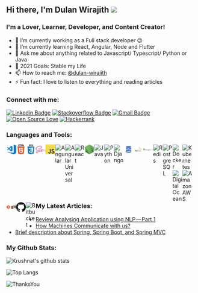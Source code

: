 ## Hi there, I'm Dulan Wirajith <img src="https://media.giphy.com/media/hvRJCLFzcasrR4ia7z/giphy.gif" width="25px">

<!-- [![Website](https://img.shields.io/website?label=codeSTACKr.com&style=for-the-badge&url=https%3A%2F%2Fcodestackr.com)](https://codestackr.com)
[![Twitter Follow](https://img.shields.io/twitter/follow/codeSTACKr?color=1DA1F2&logo=twitter&style=for-the-badge)](https://twitter.com/intent/follow?original_referer=https%3A%2F%2Fgithub.com%2FcodeSTACKr&screen_name=codeSTACKr) -->


### I'm a Lover, Learner, Developer, and Content Creator!

- 🔭 I’m currently working as a Full stack developer 😉
- 🌱 I’m currently learning React, Angular, Node and Flutter
- 💬 Ask me about anything related to Javascript/ Typescript/ Python or Java
- 🥅 2021 Goals: Stable my Life
- 📫 How to reach me: [@dulan-wirajith][linkedin]
- ⚡ Fun fact: I love to listen to everything and reading articles


### Connect with me:
[![Linkedin Badge](https://img.shields.io/badge/-dulanwirajith-blue?style=flat-square&logo=Linkedin&logoColor=white&link=https://www.linkedin.com/in/dulanwirajith/)](https://www.linkedin.com/in/krushnat-khavale/)
[![Stackoverflow Badge](https://img.shields.io/badge/-Stackoverflow-4CA143?style=flat-square&logo=Stackoverflow&logoColor=white&link=https://stackoverflow.com/users/14838636/dulanwirajith)](https://stackoverflow.com/users/14838636/dulanwirajith)
[![Gmail Badge](https://img.shields.io/badge/-dulanwirajith1995@gmail.com-c14438?style=flat-square&logo=Gmail&logoColor=white&link=mailto:dulanwirajith1995@gmail.com)](mailto:dulanwirajith1995@gmail.com)
[![Open Source Love](https://badges.frapsoft.com/os/v2/open-source.svg?v=103)](https://github.com/dulanwirajith) 
[![Hackerrank](https://cdn.rawgit.com/sindresorhus/awesome/d7305f38d29fed78fa85652e3a63e154dd8e8829/media/badge.svg)](https://github.com/dulanwirajith)

<!-- [<img align="left" alt="Dulan Wirajith | Facebook" width="22px" src="https://cdn.jsdelivr.net/npm/simple-icons@v3/icons/facebook.svg" />][facebook] -->
<!-- [<img align="left" alt="Dulan Wirajith | LinkedIn" width="22px" src="https://cdn.jsdelivr.net/npm/simple-icons@v3/icons/linkedin.svg" />][linkedin] -->
<!-- [<img align="left" alt="Dulan Wirajith | Instagram" width="22px" src="https://cdn.jsdelivr.net/npm/simple-icons@v3/icons/medium.svg" />][medium] -->
<!-- [<img align="left" alt="Dulan Wirajith | HackerRank" width="22px" src="https://cdn.jsdelivr.net/npm/simple-icons@v3/icons/hackerrank.svg" />][hackerrank] -->
<!-- [<img align="left" alt="Dulan Wirajith | Portfolio" width="22px" src="https://cdn.jsdelivr.net/npm/simple-icons@3.13.0/icons/webauthn.svg" />][portfolio] -->
<!-- [<img align="left" alt="Dulan Wirajith | Upwork" width="22px" src="https://cdn.jsdelivr.net/npm/simple-icons@3.13.0/icons/upwork.svg" />][upwork] -->

### Languages and Tools:
<img align="left" title="Visual Studio Code" alt="Visual Studio Code" width="26px" src="https://raw.githubusercontent.com/github/explore/80688e429a7d4ef2fca1e82350fe8e3517d3494d/topics/visual-studio-code/visual-studio-code.png" />

<img align="left" title="HTML5" alt="HTML5" width="26px" src="https://raw.githubusercontent.com/github/explore/80688e429a7d4ef2fca1e82350fe8e3517d3494d/topics/html/html.png" />
<img align="left" title="CSS3" alt="CSS3" width="26px" src="https://raw.githubusercontent.com/github/explore/80688e429a7d4ef2fca1e82350fe8e3517d3494d/topics/css/css.png" />
<img align="left" title="Sass" alt="Sass" width="26px" src="https://raw.githubusercontent.com/github/explore/80688e429a7d4ef2fca1e82350fe8e3517d3494d/topics/sass/sass.png" />
<img align="left" title="JavaScript" alt="JavaScript" width="26px" src="https://raw.githubusercontent.com/github/explore/80688e429a7d4ef2fca1e82350fe8e3517d3494d/topics/javascript/javascript.png" />
<img align="left" title="Angular" alt="Angular" width="26px" src="https://cdn.jsdelivr.net/npm/simple-icons@3.13.0/icons/angular.svg" />
<img align="left" title="Angular Universal" alt="Angular Universal" width="26px" src="https://cdn.jsdelivr.net/npm/simple-icons@3.13.0/icons/angularuniversal.svg" />
<img align="left" title="React" alt="React" width="26px" src="https://cdn.jsdelivr.net/npm/simple-icons@3.13.0/icons/react.svg" />

<img align="left" title="Node.js" alt="Node.js" width="26px" src="https://raw.githubusercontent.com/github/explore/80688e429a7d4ef2fca1e82350fe8e3517d3494d/topics/nodejs/nodejs.png" />
<img align="left" title="Java" alt="Java" width="26px" src="https://cdn.jsdelivr.net/npm/simple-icons@3.13.0/icons/java.svg" />
<img align="left" title="Python" alt="Python" width="26px" src="https://cdn.jsdelivr.net/npm/simple-icons@3.13.0/icons/python.svg" />
<img align="left" title="Django" alt="Django" width="26px" src="https://cdn.jsdelivr.net/npm/simple-icons@3.13.0/icons/django.svg" />

<img align="left" title="SQL" alt="SQL" width="26px" src="https://raw.githubusercontent.com/github/explore/80688e429a7d4ef2fca1e82350fe8e3517d3494d/topics/sql/sql.png" />
<img align="left" title="MySQL" alt="MySQL" width="26px" src="https://raw.githubusercontent.com/github/explore/80688e429a7d4ef2fca1e82350fe8e3517d3494d/topics/mysql/mysql.png" />
<img align="left" title="MongoDB" alt="MongoDB" width="26px" src="https://raw.githubusercontent.com/github/explore/80688e429a7d4ef2fca1e82350fe8e3517d3494d/topics/mongodb/mongodb.png" />
<img align="left" title="Redis" alt="Redis" width="26px" src="https://cdn.jsdelivr.net/npm/simple-icons@3.13.0/icons/redis.svg" />
<img align="left" title="PostgreSQL" alt="PostgreSQL" width="26px" src="https://cdn.jsdelivr.net/npm/simple-icons@3.13.0/icons/postgresql.svg" />

<img align="left" title="Docker" alt="Docker" width="26px" src="https://cdn.jsdelivr.net/npm/simple-icons@3.13.0/icons/docker.svg" />
<img align="left" title="Kubernetes" alt="Kubernetes" width="26px" src="https://cdn.jsdelivr.net/npm/simple-icons@3.13.0/icons/kubernetes.svg" />
<img align="left" title="Digital Ocean" alt="Digital Ocean" width="26px" src="https://cdn.jsdelivr.net/npm/simple-icons@3.13.0/icons/digitalocean.svg" />
<img align="left" title="Amazon AWS" alt="Amazon AWS" width="26px" src="https://cdn.jsdelivr.net/npm/simple-icons@3.13.0/icons/amazonaws.svg" />

<img align="left" title="Git" alt="Git" width="26px" src="https://raw.githubusercontent.com/github/explore/80688e429a7d4ef2fca1e82350fe8e3517d3494d/topics/git/git.png" />
<img align="left" title="GitHub" alt="GitHub" width="26px" src="https://raw.githubusercontent.com/github/explore/78df643247d429f6cc873026c0622819ad797942/topics/github/github.png" />
<img align="left" title="Bitbucket" alt="Bitbucket" width="26px" src="https://cdn.jsdelivr.net/npm/simple-icons@3.13.0/icons/bitbucket.svg" />


### My Latest Articles:

<!-- BLOG-POST-LIST:START -->
- [Review Analysing Application using NLP — Part 1](https://chatbotslife.com/review-analysing-application-using-nlp-part-1-98cb45bf1779?source=rss-c45521f34cc4------2)
- [How Machines Communicate with us?](https://chatbotslife.com/how-machines-communicate-with-us-78d7170c8199?source=rss-c45521f34cc4------2)
- [Brief description about Spring, Spring Boot, and Spring MVC](https://medium.com/@dulanwirajith/brief-description-about-spring-spring-boot-and-spring-mvc-e65ac973dd1e?source=rss-c45521f34cc4------2)
<!-- BLOG-POST-LIST:END -->

<!-- ➡️ [more medium posts...](https://medium.com/@dulanwirajith) -->


### My Github Stats:

![Krushnat's github stats](https://github-readme-stats.vercel.app/api?username=dulanwirajith&show_icons=true) 

<!-- ![Top Langs](https://github-readme-stats.vercel.app/api/top-langs/?username=dulanwirajith&layout=compact) -->
![Top Langs](https://github-readme-stats.vercel.app/api/top-langs/?username=dulanwirajith)

![ThanksYou](https://img.shields.io/badge/🙏Thank_You_For_Spending_a_Moment_On_My_Profile,_Happy_Coding,_All_The_Very_Best-dodgerred.svg?style=for-the-badge)


[facebook]: https://www.facebook.com/dulan.wirajith
[medium]: https://medium.com/@dulanwirajith
[linkedin]: https://www.linkedin.com/in/dulan-wirajith
[hackerrank]: https://www.hackerrank.com/dulanwirajith?hr_r=1
[portfolio]: https://www.dulanwirajith.info
[upwork]: https://www.upwork.com/o/profiles/users/~010462f3cdf452b722/

